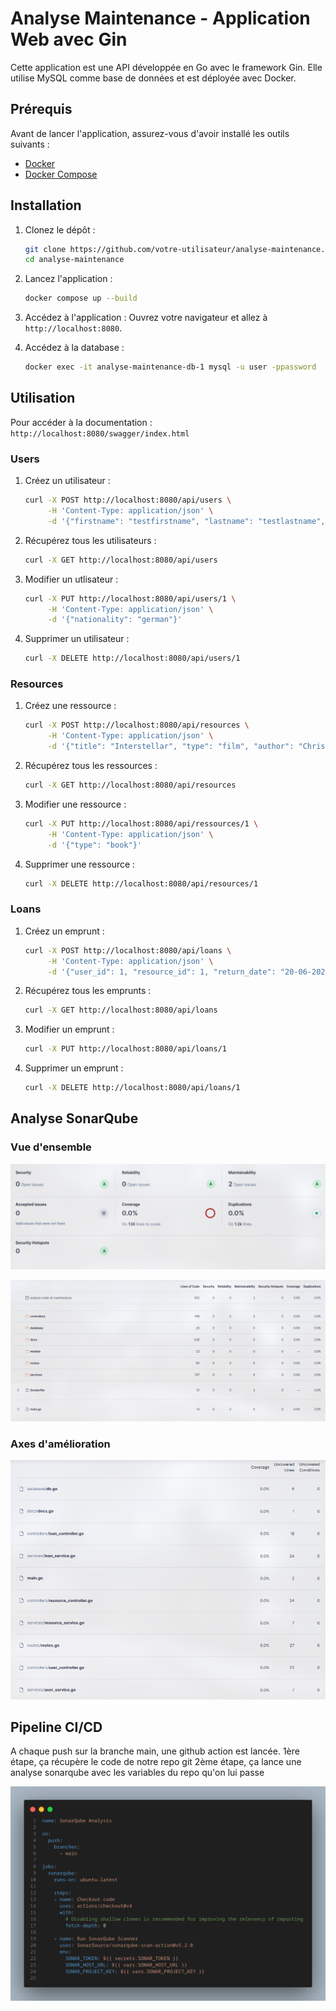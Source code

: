 # Analyse Maintenance - Application Web avec Gin

Cette application est une API développée en Go avec le framework Gin. Elle utilise MySQL comme base de données et est déployée avec Docker.

## Prérequis

Avant de lancer l'application, assurez-vous d'avoir installé les outils suivants :
- [Docker](https://www.docker.com/)
- [Docker Compose](https://docs.docker.com/compose/)

## Installation

1. Clonez le dépôt :
    ```bash
    git clone https://github.com/votre-utilisateur/analyse-maintenance.git
    cd analyse-maintenance
    ```
2. Lancez l'application :
    ```bash
    docker compose up --build
    ```

3. Accédez à l'application :
   Ouvrez votre navigateur et allez à `http://localhost:8080`.

4. Accédez à la database :
    ```bash
    docker exec -it analyse-maintenance-db-1 mysql -u user -ppassword
    ```

## Utilisation

Pour accéder à la documentation : `http://localhost:8080/swagger/index.html`

### Users

1. Créez un utilisateur :
    ```bash
    curl -X POST http://localhost:8080/api/users \
         -H 'Content-Type: application/json' \
         -d '{"firstname": "testfirstname", "lastname": "testlastname", "email": "test@gmail.com", "phone": "0123456789", "nationality": "france"}'
    ```

2. Récupérez tous les utilisateurs :
    ```bash
    curl -X GET http://localhost:8080/api/users
    ```

3. Modifier un utlisateur :
    ```bash
    curl -X PUT http://localhost:8080/api/users/1 \
         -H 'Content-Type: application/json' \
         -d '{"nationality": "german"}'
    ```

4. Supprimer un utilisateur :
    ```bash
    curl -X DELETE http://localhost:8080/api/users/1
    ```

### Resources

1. Créez une ressource :
    ```bash
    curl -X POST http://localhost:8080/api/resources \
         -H 'Content-Type: application/json' \
         -d '{"title": "Interstellar", "type": "film", "author": "Christopher Nolan", "is_available": true}'
    ```

2. Récupérez tous les ressources :
    ```bash
    curl -X GET http://localhost:8080/api/resources
    ```

3. Modifier une ressource :
    ```bash
    curl -X PUT http://localhost:8080/api/ressources/1 \
         -H 'Content-Type: application/json' \
         -d '{"type": "book"}'
    ```

4. Supprimer une ressource :
    ```bash
    curl -X DELETE http://localhost:8080/api/resources/1
    ```

### Loans

1. Créez un emprunt :
    ```bash
    curl -X POST http://localhost:8080/api/loans \
         -H 'Content-Type: application/json' \
         -d '{"user_id": 1, "resource_id": 1, "return_date": "20-06-2025"}'
    ```

2. Récupérez tous les emprunts :
    ```bash
    curl -X GET http://localhost:8080/api/loans
    ```

3. Modifier un emprunt :
    ```bash
    curl -X PUT http://localhost:8080/api/loans/1
    ```

4. Supprimer un emprunt :
    ```bash
    curl -X DELETE http://localhost:8080/api/loans/1
    ```

## Analyse SonarQube

### Vue d'ensemble

![Overall code](./images/overallcode.png)

![Overview code](./images/overviewcode.png)

### Axes d'amélioration

![Code coverage](./images/codecoverage.png)

## Pipeline CI/CD

A chaque push sur la branche main, une github action est lancée.
1ère étape, ça récupère le code de notre repo git
2ème étape, ça lance une analyse sonarqube avec les variables du repo qu'on lui passe

![Pipeline CI/CD](./images/sonarqube.png)